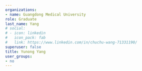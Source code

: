 ```yaml
---
organizations:
- name: Guangdong Medical University
role: Graduate
last_name: Yang
# social:
# - icon: linkedin
#   icon_pack: fab
#   link: https://www.linkedin.com/in/chuchu-wang-71331190/
superuser: false
title: Yunong Yang
user_groups:
- no
---
```





